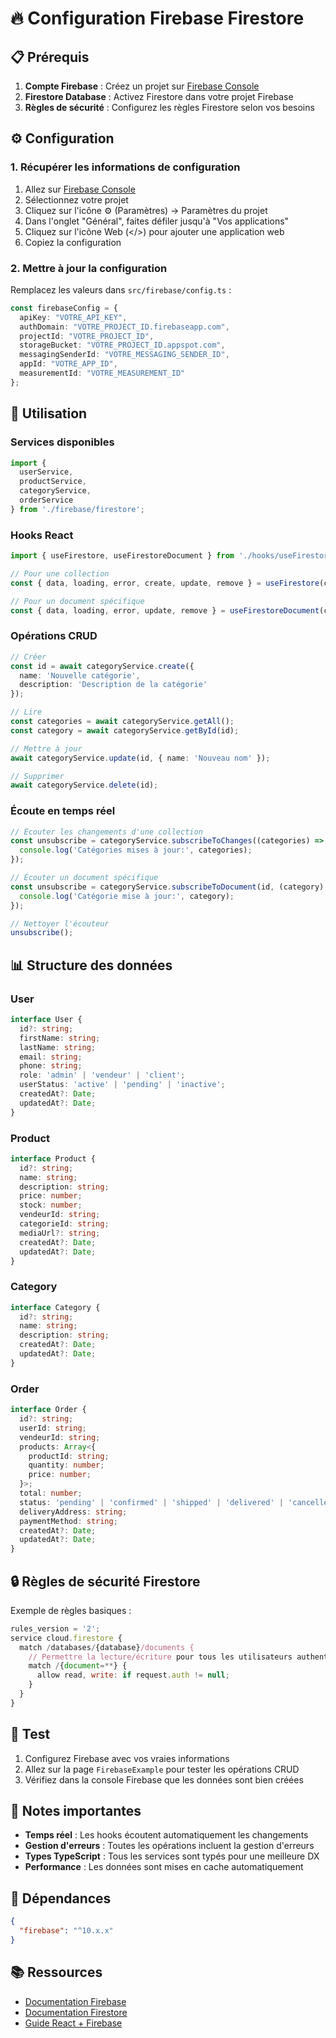 # 🔥 Configuration Firebase Firestore

## 📋 Prérequis

1. **Compte Firebase** : Créez un projet sur [Firebase Console](https://console.firebase.google.com/)
2. **Firestore Database** : Activez Firestore dans votre projet Firebase
3. **Règles de sécurité** : Configurez les règles Firestore selon vos besoins

## ⚙️ Configuration

### 1. Récupérer les informations de configuration

1. Allez sur [Firebase Console](https://console.firebase.google.com/)
2. Sélectionnez votre projet
3. Cliquez sur l'icône ⚙️ (Paramètres) → Paramètres du projet
4. Dans l'onglet "Général", faites défiler jusqu'à "Vos applications"
5. Cliquez sur l'icône Web (</>) pour ajouter une application web
6. Copiez la configuration

### 2. Mettre à jour la configuration

Remplacez les valeurs dans `src/firebase/config.ts` :

```typescript
const firebaseConfig = {
  apiKey: "VOTRE_API_KEY",
  authDomain: "VOTRE_PROJECT_ID.firebaseapp.com",
  projectId: "VOTRE_PROJECT_ID",
  storageBucket: "VOTRE_PROJECT_ID.appspot.com",
  messagingSenderId: "VOTRE_MESSAGING_SENDER_ID",
  appId: "VOTRE_APP_ID",
  measurementId: "VOTRE_MEASUREMENT_ID"
};
```

## 🚀 Utilisation

### Services disponibles

```typescript
import { 
  userService, 
  productService, 
  categoryService, 
  orderService 
} from './firebase/firestore';
```

### Hooks React

```typescript
import { useFirestore, useFirestoreDocument } from './hooks/useFirestore';

// Pour une collection
const { data, loading, error, create, update, remove } = useFirestore(categoryService);

// Pour un document spécifique
const { data, loading, error, update, remove } = useFirestoreDocument(categoryService, documentId);
```

### Opérations CRUD

```typescript
// Créer
const id = await categoryService.create({
  name: 'Nouvelle catégorie',
  description: 'Description de la catégorie'
});

// Lire
const categories = await categoryService.getAll();
const category = await categoryService.getById(id);

// Mettre à jour
await categoryService.update(id, { name: 'Nouveau nom' });

// Supprimer
await categoryService.delete(id);
```

### Écoute en temps réel

```typescript
// Écouter les changements d'une collection
const unsubscribe = categoryService.subscribeToChanges((categories) => {
  console.log('Catégories mises à jour:', categories);
});

// Écouter un document spécifique
const unsubscribe = categoryService.subscribeToDocument(id, (category) => {
  console.log('Catégorie mise à jour:', category);
});

// Nettoyer l'écouteur
unsubscribe();
```

## 📊 Structure des données

### User
```typescript
interface User {
  id?: string;
  firstName: string;
  lastName: string;
  email: string;
  phone: string;
  role: 'admin' | 'vendeur' | 'client';
  userStatus: 'active' | 'pending' | 'inactive';
  createdAt?: Date;
  updatedAt?: Date;
}
```

### Product
```typescript
interface Product {
  id?: string;
  name: string;
  description: string;
  price: number;
  stock: number;
  vendeurId: string;
  categorieId: string;
  mediaUrl?: string;
  createdAt?: Date;
  updatedAt?: Date;
}
```

### Category
```typescript
interface Category {
  id?: string;
  name: string;
  description: string;
  createdAt?: Date;
  updatedAt?: Date;
}
```

### Order
```typescript
interface Order {
  id?: string;
  userId: string;
  vendeurId: string;
  products: Array<{
    productId: string;
    quantity: number;
    price: number;
  }>;
  total: number;
  status: 'pending' | 'confirmed' | 'shipped' | 'delivered' | 'cancelled';
  deliveryAddress: string;
  paymentMethod: string;
  createdAt?: Date;
  updatedAt?: Date;
}
```

## 🔒 Règles de sécurité Firestore

Exemple de règles basiques :

```javascript
rules_version = '2';
service cloud.firestore {
  match /databases/{database}/documents {
    // Permettre la lecture/écriture pour tous les utilisateurs authentifiés
    match /{document=**} {
      allow read, write: if request.auth != null;
    }
  }
}
```

## 🧪 Test

1. Configurez Firebase avec vos vraies informations
2. Allez sur la page `FirebaseExample` pour tester les opérations CRUD
3. Vérifiez dans la console Firebase que les données sont bien créées

## 📝 Notes importantes

- **Temps réel** : Les hooks écoutent automatiquement les changements
- **Gestion d'erreurs** : Toutes les opérations incluent la gestion d'erreurs
- **Types TypeScript** : Tous les services sont typés pour une meilleure DX
- **Performance** : Les données sont mises en cache automatiquement

## 🔧 Dépendances

```json
{
  "firebase": "^10.x.x"
}
```

## 📚 Ressources

- [Documentation Firebase](https://firebase.google.com/docs)
- [Documentation Firestore](https://firebase.google.com/docs/firestore)
- [Guide React + Firebase](https://firebase.google.com/docs/web/setup) 